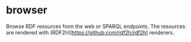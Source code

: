 # browser
Browse RDF resources from the web or SPARQL endpoints. The resources are rendered with (RDF2h)[https://github.com/rdf2h/rdf2h] renderers.
